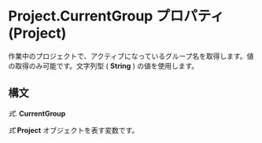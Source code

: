 
# Project.CurrentGroup プロパティ (Project)

作業中のプロジェクトで、アクティブになっているグループ名を取得します。値の取得のみ可能です。文字列型 ( **String** ) の値を使用します。


## 構文

 _式_. **CurrentGroup**

 _式_ **Project** オブジェクトを表す変数です。


